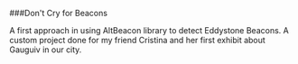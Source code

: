 ###Don't Cry for Beacons

A first approach in using AltBeacon library to detect Eddystone Beacons.
A custom project done for my friend Cristina and her first exhibit about Gauguiv in our city.
